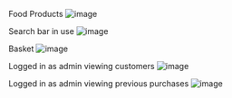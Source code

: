 Food Products
![image](https://user-images.githubusercontent.com/34646693/40719900-e7f1b228-640c-11e8-955a-d948c7a38ac9.png)

Search bar in use
![image](https://user-images.githubusercontent.com/34646693/40719913-eeff0f20-640c-11e8-8285-57d44f143280.png)

Basket
![image](https://user-images.githubusercontent.com/34646693/40719921-f798b186-640c-11e8-87b9-5eb51207aaf0.png)

Logged in as admin viewing customers
![image](https://user-images.githubusercontent.com/34646693/40719940-096d15b4-640d-11e8-9a61-0efbf62ce4ee.png)

Logged in as admin viewing previous purchases
![image](https://user-images.githubusercontent.com/34646693/40719956-13f870dc-640d-11e8-9f7f-2747e9cdc314.png)
